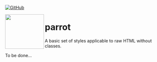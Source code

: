[![GitHub](https://img.shields.io/github/license/mashape/apistatus.svg)](https://github.com/NicharNET/LAB-Azure-autodeployment/blob/master/LICENSE)

<img align="left" height="113.176" width="126" top="50" src="https://image.ibb.co/csmCj9/parrot.png" border="0">

# parrot

A basic set of styles applicable to raw HTML without classes.

To be done...
